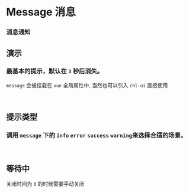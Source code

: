 <script setup>
import demo1 from './doc/demo1.vue';
import demo2 from './doc/demo2.vue';
import demo3 from './doc/demo3.vue';

import demoblock from '@example/views/demoblock.vue';
</script>



# Message 消息
### 消息通知

## 演示
### 最基本的提示，默认在 `3` 秒后消失。
 `message` 会被挂载在 `vue` 全局属性中, 当然也可以引入 `chl-ui` 直接使用

 
<br/>
<div class="source">
  <demo1/>
</div>
<demoblock compname="message" demoname="demo1" />



## 提示类型
### 调用 `message` 下的 `info` `error` `success` `warning`来选择合适的场景。
 
 
<br/>
<div class="source">
  <demo2/>
</div>
<demoblock compname="message" demoname="demo2" />




## 等待中

 关闭时间为 `0` 的时候需要手动关闭


<br/>
<div class="source">
  <demo3/>
</div>
<demoblock compname="message" demoname="demo3" />




